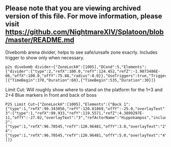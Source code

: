 ## Please note that you are viewing archived version of this file. For move information, please visit https://github.com/NightmareXIV/Splatoon/blob/master/README.md


Divebomb arena divider, helps to see safe/unsafe zone exacrly. Includes trigger to show only when necessary.
```
p2s divebomb divider~{"ZoneLockH":[1005],"DCond":5,"Elements":{"divider":{"type":2,"refX":100.0,"refY":124.452,"refZ":-1.9073486E-06,"offX":100.0,"offY":75.88,"radius":0.0}},"UseTriggers":true,"Triggers":[{"TimeBegin":370,"Duration":60},{"TimeBegin":535,"Duration":30}]}
```
Limit Cut: Will roughly show where to stand on the platform for the 1+3 and 2+4 Blue markers in front and back of boss
```
P2S Limit Cut~{"ZoneLockH":[1005],"Elements":{"Back 1":{"type":1,"refX":99.343056,"refY":120.81869,"offY":-25.0,"overlayText":"1","refActorName":"Hippokampos","includeRotation":true,"onlyTargetable":true,"onlyVisible":true},"Back 3":{"type":1,"refX":99.933,"refY":119.5571,"refZ":4.3899297E-11,"offY":-27.02,"overlayText":"3","refActorName":"Hippokampos","includeRotation":true,"onlyTargetable":true,"onlyVisible":true},"Front 2":{"type":1,"refX":96.70545,"refY":120.96481,"offY":3.0,"overlayText":"2","refActorName":"Hippokampos","includeRotation":true,"onlyTargetable":true,"onlyVisible":true},"Front 4":{"type":1,"refX":96.70545,"refY":120.96481,"offY":5.0,"overlayText":"4","refActorName":"Hippokampos","includeRotation":true,"onlyTargetable":true,"onlyVisible":true}},"Triggers":[]}
```
